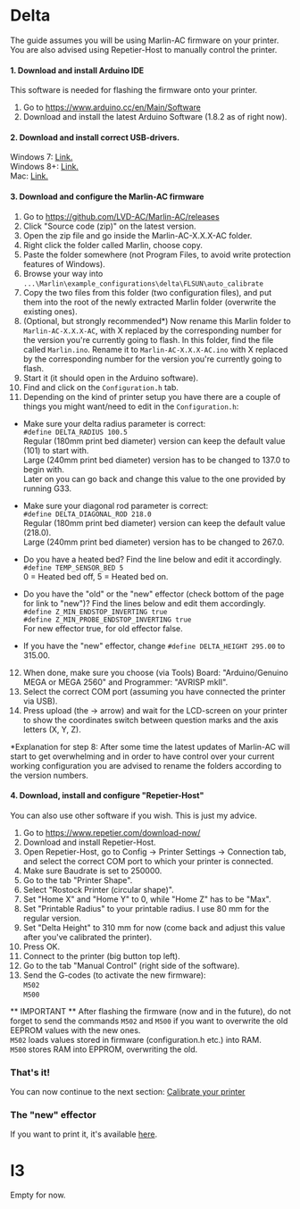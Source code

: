 # Delta
The guide assumes you will be using Marlin-AC firmware on your printer. You are also advised using Repetier-Host to manually control the printer. 

#### 1. Download and install Arduino IDE
This software is needed for flashing the firmware onto your printer.

1. Go to https://www.arduino.cc/en/Main/Software
2. Download and install the latest Arduino Software (1.8.2 as of right now).

#### 2. Download and install correct USB-drivers.
Windows 7: [Link.](http://www.catalog.update.microsoft.com/ScopedViewRedirect.aspx?updateid=032a878e-8ca0-40d2-b7b1-936640b0eecb)  
Windows 8+: [Link.](http://www.arduined.eu/ch340-windows-8-driver-download/)  
Mac: [Link.](http://www.wch.cn/downfile/178)  

#### 3. Download and configure the Marlin-AC firmware
1. Go to https://github.com/LVD-AC/Marlin-AC/releases
2. Click "Source code (zip)" on the latest version.
3. Open the zip file and go inside the Marlin-AC-X.X.X-AC folder. 
4. Right click the folder called Marlin, choose copy.
5. Paste the folder somewhere (not Program Files, to avoid write protection features of Windows).
6. Browse your way into `...\Marlin\example_configurations\delta\FLSUN\auto_calibrate`
7. Copy the two files from this folder (two configuration files), and put them into the root of the newly extracted Marlin folder (overwrite the existing ones).
8. (Optional, but strongly recommended*) Now rename this Marlin folder to `Marlin-AC-X.X.X-AC`, with X replaced by the corresponding number for the version you're currently going to flash. In this folder, find the file called `Marlin.ino`. Rename it to `Marlin-AC-X.X.X-AC.ino` with X replaced by the corresponding number for the version you're currently going to flash.
9. Start it (it should open in the Arduino software).
10. Find and click on the `Configuration.h` tab.
11. Depending on the kind of printer setup you have there are a couple of things you might want/need to edit in the `Configuration.h`:  

* Make sure your delta radius parameter is correct:  
`#define DELTA_RADIUS 100.5`  
Regular (180mm print bed diameter) version can keep the default value (101) to start with.  
Large (240mm print bed diameter) version has to be changed to 137.0 to begin with.  
Later on you can go back and change this value to the one provided by running G33.  

* Make sure your diagonal rod parameter is correct:  
`#define DELTA_DIAGONAL_ROD 218.0`  
Regular (180mm print bed diameter) version can keep the default value (218.0).  
Large (240mm print bed diameter) version has to be changed to 267.0.  

* Do you have a heated bed? Find the line below and edit it accordingly.  
`#define TEMP_SENSOR_BED 5`  
0 = Heated bed off, 5 = Heated bed on.  

* Do you have the "old" or the "new" effector (check bottom of the page for link to "new")? Find the lines below and edit them accordingly.  
`#define Z_MIN_ENDSTOP_INVERTING true`  
`#define Z_MIN_PROBE_ENDSTOP_INVERTING true`  
For new effector true, for old effector false.  
* If you have the "new" effector, change `#define DELTA_HEIGHT 295.00` to 315.00.
12. When done, make sure you choose (via Tools) Board: "Arduino/Genuino MEGA or MEGA 2560" and Programmer: "AVRISP mkII".
13. Select the correct COM port (assuming you have connected the printer via USB).
14. Press upload (the -> arrow) and wait for the LCD-screen on your printer to show the coordinates switch between question marks and the axis letters (X, Y, Z).  

*Explanation for step 8: After some time the latest updates of Marlin-AC will start to get overwhelming and in order to have control over your current working configuration you are advised to rename the folders according to the version numbers.  

#### 4. Download, install and configure "Repetier-Host"
You can also use other software if you wish. This is just my advice.

1. Go to https://www.repetier.com/download-now/
2. Download and install Repetier-Host.
3. Open Repetier-Host, go to Config -> Printer Settings -> Connection tab, and select the correct COM port to which your printer is connected.
4. Make sure Baudrate is set to 250000.
5. Go to the tab "Printer Shape".
6. Select "Rostock Printer (circular shape)".
7. Set "Home X" and "Home Y" to 0, while "Home Z" has to be "Max".
8. Set "Printable Radius" to your printable radius. I use 80 mm for the regular version.
9. Set "Delta Height" to 310 mm for now (come back and adjust this value after you've calibrated the printer).
10. Press OK.
11. Connect to the printer (big button top left).
12. Go to the tab "Manual Control" (right side of the software).
13. Send the G-codes (to activate the new firmware):  
`M502`  
`M500`

** IMPORTANT ** After flashing the firmware (now and in the future), do not forget to send the commands `M502` and `M500` if you want to overwrite the old EEPROM values with the new ones.  
`M502` loads values stored in firmware (configuration.h etc.) into RAM.  
`M500` stores RAM into EPPROM, overwriting the old. 

### That's it!
You can now continue to the next section: [Calibrate your printer](https://github.com/FLSun3dp/FLSun-Kossel-Mini/wiki/02.-Calibrate-your-printer) 

### The "new" effector
If you want to print it, it's available [here](https://www.thingiverse.com/thing:2268722).

# I3

Empty for now.